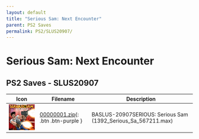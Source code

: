 ```yaml
---
layout: default
title: "Serious Sam: Next Encounter"
parent: PS2 Saves
permalink: PS2/SLUS20907/
---
```

# Serious Sam: Next Encounter

## PS2 Saves - SLUS20907

| Icon | Filename | Description |
|------|----------|-------------|
| ![Serious Sam: Next Encounter](icon0.png) | [00000001.zip](00000001.zip){: .btn .btn-purple } | BASLUS-20907SERIOUS: Serious Sam (1392_Serious_Sa_567211.max) |
